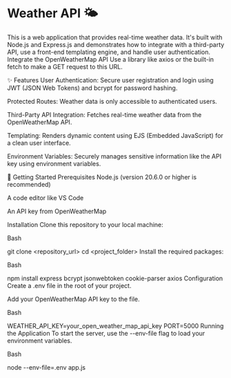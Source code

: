 # Weather API 🌤️
This is a web application that provides real-time weather data. It's built with Node.js and Express.js and demonstrates how to integrate with a third-party API, use a front-end templating engine, and handle user authentication.
Integrate the OpenWeatherMap API
Use a library like axios or the built-in fetch to make a GET request to this URL.

✨ Features
User Authentication: Secure user registration and login using JWT (JSON Web Tokens) and bcrypt for password hashing.

Protected Routes: Weather data is only accessible to authenticated users.

Third-Party API Integration: Fetches real-time weather data from the OpenWeatherMap API.

Templating: Renders dynamic content using EJS (Embedded JavaScript) for a clean user interface.

Environment Variables: Securely manages sensitive information like the API key using environment variables.

🚀 Getting Started
Prerequisites
Node.js (version 20.6.0 or higher is recommended)

A code editor like VS Code

An API key from OpenWeatherMap

Installation
Clone this repository to your local machine:

Bash

git clone <repository_url>
cd <project_folder>
Install the required packages:

Bash

npm install express bcrypt jsonwebtoken cookie-parser axios
Configuration
Create a .env file in the root of your project.

Add your OpenWeatherMap API key to the file.

Bash

WEATHER_API_KEY=your_open_weather_map_api_key
PORT=5000
Running the Application
To start the server, use the --env-file flag to load your environment variables.

Bash

node --env-file=.env app.js
